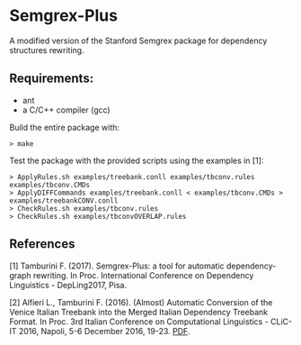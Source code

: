 # Semgrex-Plus
A modified version of the Stanford Semgrex package for dependency structures rewriting.

## Requirements:
* ant
* a C/C++ compiler (gcc)

Build the entire package with:
```shell
> make
```
Test the package with the provided scripts using the examples in [1]:
```shell
> ApplyRules.sh examples/treebank.conll examples/tbconv.rules examples/tbconv.CMDs
> ApplyDIFFCommands examples/treebank.conll < examples/tbconv.CMDs > examples/treebankCONV.conll
> CheckRules.sh examples/tbconv.rules
> CheckRules.sh examples/tbconvOVERLAP.rules
```

## References

[1] Tamburini F. (2017). Semgrex-Plus: a tool for automatic dependency-graph rewriting. In Proc. International Conference on Dependency Linguistics - DepLing2017, Pisa. 

[2] Alfieri L., Tamburini F. (2016). (Almost) Automatic Conversion of the Venice Italian Treebank into the Merged Italian Dependency Treebank Format. In Proc. 3rd Italian Conference on Computational Linguistics - CLiC-IT 2016, Napoli, 5-6 December 2016, 19-23. [PDF](http://corpora.ficlit.unibo.it/People/Tamburini/Pubs/CLiCIT2016-VIT2MIDT.pdf).
